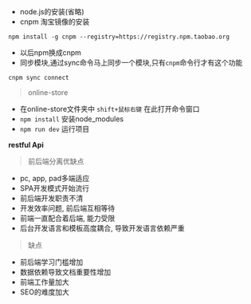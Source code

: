 - node.js的安装(省略)
- cnpm 淘宝镜像的安装

```
npm install -g cnpm --registry=https://registry.npm.taobao.org
```
- 以后npm换成cnpm
- 同步模块,通过sync命令马上同步一个模块,只有`cnpm`命令行才有这个功能

```
cnpm sync connect
```

> online-store

- 在online-store文件夹中 `shift+鼠标右键` 在此打开命令窗口
- `npm install` 安装node_modules
- `npm run dev` 运行项目

**restful Api**

> 前后端分离优缺点

- pc, app, pad多端适应
- SPA开发模式开始流行
- 前后端开发职责不清
- 开发效率问题, 前后端互相等待
- 前端一直配合着后端, 能力受限
- 后台开发语言和模板高度耦合, 导致开发语言依赖严重

> 缺点

- 前后端学习门槛增加
- 数据依赖导致文档重要性增加
- 前端工作量加大
- SEO的难度加大

